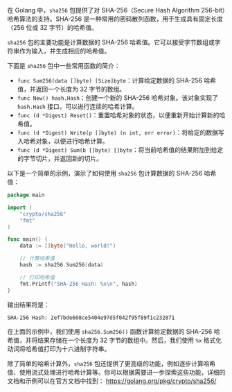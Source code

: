 在 Golang 中，`sha256` 包提供了对 SHA-256（Secure Hash Algorithm 256-bit）哈希算法的支持。SHA-256 是一种常用的密码散列函数，用于生成具有固定长度（256 位或 32 字节）的哈希值。

`sha256` 包的主要功能是计算数据的 SHA-256 哈希值。它可以接受字节数组或字符串作为输入，并生成相应的哈希值。

下面是 `sha256` 包中一些常用函数的简介：

- `func Sum256(data []byte) [Size]byte`：计算给定数据的 SHA-256 哈希值，并返回一个长度为 32 字节的数组。
- `func New() hash.Hash`：创建一个新的 SHA-256 哈希对象。该对象实现了 `hash.Hash` 接口，可以进行连续的哈希计算。
- `func (d *Digest) Reset()`：重置哈希对象的状态，以便重新开始计算新的哈希值。
- `func (d *Digest) Write(p []byte) (n int, err error)`：将给定的数据写入哈希对象，以便进行哈希计算。
- `func (d *Digest) Sum(b []byte) []byte`：将当前哈希值的结果附加到给定的字节切片，并返回新的切片。

以下是一个简单的示例，演示了如何使用 `sha256` 包计算数据的 SHA-256 哈希值：

```go
package main

import (
	"crypto/sha256"
	"fmt"
)

func main() {
	data := []byte("Hello, world!")

	// 计算哈希值
	hash := sha256.Sum256(data)

	// 打印哈希值
	fmt.Printf("SHA-256 Hash: %x\n", hash)
}
```

输出结果将是：

```
SHA-256 Hash: 2ef7bde608ce5404e97d5f042f95f89f1c232871
```

在上面的示例中，我们使用 `sha256.Sum256()` 函数计算给定数据的 SHA-256 哈希值，并将结果存储在一个长度为 32 字节的数组中。然后，我们使用 `%x` 格式化动词将哈希值打印为十六进制字符串。

除了简单的哈希计算外，`sha256` 包还提供了更高级的功能，例如逐步计算哈希值、使用流式处理进行哈希计算等。你可以根据需要进一步探索这些功能，详细的文档和示例可以在官方文档中找到： https://golang.org/pkg/crypto/sha256/


